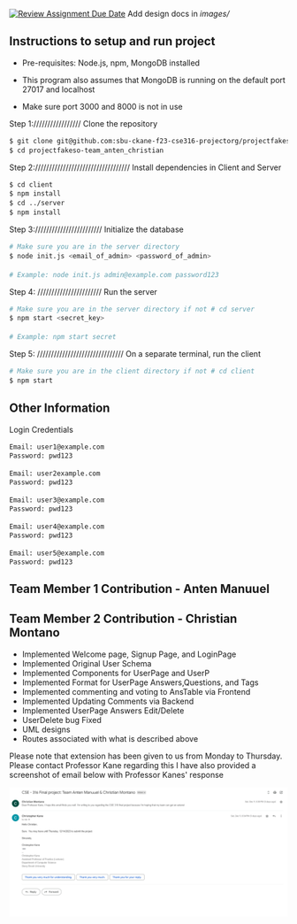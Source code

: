 [![Review Assignment Due Date](https://classroom.github.com/assets/deadline-readme-button-24ddc0f5d75046c5622901739e7c5dd533143b0c8e959d652212380cedb1ea36.svg)](https://classroom.github.com/a/9NDadFFr)
Add design docs in *images/*

## Instructions to setup and run project

- Pre-requisites: Node.js, npm, MongoDB installed

- This program also assumes that MongoDB is running on the default port 27017 and localhost

- Make sure port 3000 and 8000 is not in use

Step 1://///////////////
Clone the repository

```bash
$ git clone git@github.com:sbu-ckane-f23-cse316-projectorg/projectfakeso-team_anten_christian.git
$ cd projectfakeso-team_anten_christian
```


Step 2://////////////////////////////////
Install dependencies in Client and Server

```bash
$ cd client
$ npm install
$ cd ../server
$ npm install
```


Step 3:////////////////////////
Initialize the database

```bash
# Make sure you are in the server directory
$ node init.js <email_of_admin> <password_of_admin>

# Example: node init.js admin@example.com password123
```
Step 4: ///////////////////////
Run the server

```bash
# Make sure you are in the server directory if not # cd server
$ npm start <secret_key>

# Example: npm start secret
```


Step 5: ///////////////////////////////
On a separate terminal, run the client

```bash
# Make sure you are in the client directory if not # cd client
$ npm start
```

## Other Information

Login Credentials

```
Email: user1@example.com
Password: pwd123

Email: user2example.com
Password: pwd123

Email: user3@example.com
Password: pwd123

Email: user4@example.com
Password: pwd123

Email: user5@example.com
Password: pwd123
```

## Team Member 1 Contribution - Anten Manuuel

## Team Member 2 Contribution - Christian Montano

 * Implemented Welcome page, Signup Page, and LoginPage
 * Implemented Original User Schema
 * Implemented Components for UserPage and UserP
 * Implemented Format for UserPage Answers,Questions, and Tags
 * Implemented commenting and voting to AnsTable via Frontend
 * Implemented Updating Comments via Backend
 * Implemented UserPage Answers Edit/Delete
 * UserDelete bug Fixed
 * UML designs 
 * Routes associated with what is described above




Please note that extension has been given to us from Monday to Thursday. Please contact Professor Kane regarding this
I have also provided a screenshot of email below with Professor Kanes' response

![extensionproof](./extensionproof/ExtensionImg.png 'ExtensionImg.png')

